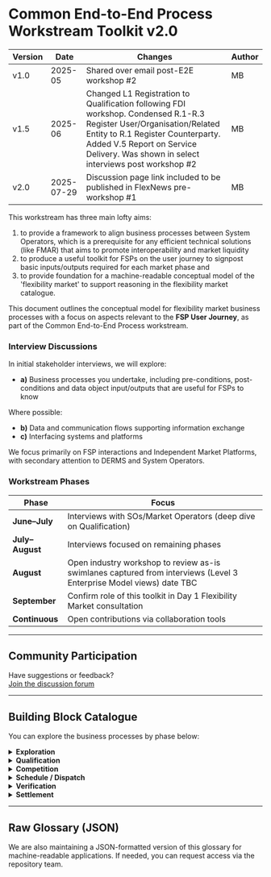 # Common End-to-End Process Workstream Toolkit v2.0

| Version | Date       | Changes                      | Author   |
|---------|------------|------------------------------|----------|
| v1.0  | 2025-05 | Shared over email post-E2E workshop #2 | MB   |
| v1.5  | 2025-06 | Changed L1 Registration to Qualification following FDI workshop. Condensed R.1-R.3 Register User/Organisation/Related Entity to R.1 Register Counterparty. Added V.5 Report on Service Delivery.  Was shown in select interviews post workshop #2 | MB   |
| v2.0  | 2025-07-29 | Discussion page link included to be published in FlexNews pre-workshop #1 | MB   |


This workstream has three main lofty aims:
1) to provide a framework to align business processes between System Operators, which is a prerequisite for any efficient technical solutions (like FMAR) that aims to promote interoperability and market liquidity
2) to produce a useful toolkit for FSPs on the user journey to signpost basic inputs/outputs required for each market phase and
3) to provide foundation for a machine-readable conceptual model of the 'flexibility market' to support reasoning in the flexibility market catalogue.

This document outlines the conceptual model for flexibility market business processes with a focus on aspects relevant to the **FSP User Journey**, as part of the Common End-to-End Process workstream.


### Interview Discussions

In initial stakeholder interviews, we will explore:

- **a)** Business processes you undertake, including pre-conditions, post-conditions and data object input/outputs that are useful for FSPs to know

Where possible:
- **b)** Data and communication flows supporting information exchange
- **c)** Interfacing systems and platforms

We focus primarily on FSP interactions and Independent Market Platforms, with secondary attention to DERMS and System Operators.

### Workstream Phases

| Phase                | Focus                                                                 |
|----------------------|------------------------------------------------------------------------|
| **June–July**        | Interviews with SOs/Market Operators (deep dive on Qualification)       |
| **July–August**      | Interviews focused on remaining phases                                 |
| **August**       | Open industry workshop to review as-is swimlanes captured from interviews (Level 3 Enterprise Model views) date TBC |
| **September**        | Confirm role of this toolkit in Day 1 Flexibility Market consultation   |
| **Continuous**       | Open contributions via collaboration tools                             |

---

## Community Participation

Have suggestions or feedback?  
[Join the discussion forum](https://github.com/mez-FMDA/MF_Repository_test/discussions)

---

## Building Block Catalogue

You can explore the business processes by phase below:

<details>
<summary><strong>Exploration</strong></summary>

| Code | Process                     |
|------|-----------------------------|
| E.1  | Define Sub-Market           |
| E.2  | Understand Markets          |
| E.3  | Build Investment Case       |
| E.4  | Develop Operational Strategy|

</details>

<details>
<summary><strong>Qualification</strong></summary>

| Code | Process                           |
|------|-----------------------------------|
| R.1  | Register Counterparty       |
| R.2  | Qualify Counterparty (Commercially) |
| R.3  | Sign Service Contract       |
| R.4  | Register Assets            |
| R.5  | Qualify Assets                    |
| R.6  | Register Units             |
| R.7 | Qualify Units                     |
| R.8 | Test Units                        |

</details>

<details>
<summary><strong>Competition</strong></summary>

| Code | Process                                 |
|------|------------------------------------------|
| C.1  | Communicate Buy Requirements             |
| C.2  | Communicate Sell Requirements            |
| C.3  | Clear Market                             |

</details>

<details>
<summary><strong>Schedule / Dispatch</strong></summary>

| Code | Process                              |
|------|--------------------------------------|
| D.1  | Maintain Unit Availability           |
| D.2  | Provide Operational Visibility       |
| D.3  | Dispatch Units                       |
| D.4  | Deliver Service                      |
| D.5  | Cease Units                          |
| D.6  | Cease Assets                         |


</details>

<details>
<summary><strong>Verification</strong></summary>

| Code | Process                      |
|------|------------------------------|
| V.1  | Collate Verification Data    |
| V.2  | Process Verification Data    |
| V.3  | Communicate Performance      |
| V.4  | Manage Disputes              |
| V.5  | Report on Service Delivery    |

</details>

<details>
<summary><strong>Settlement</strong></summary>

| Code | Process             |
|------|---------------------|
| S.1  | Generate Invoices   |
| S.2  | Process Payments    |

</details>

---

## Raw Glossary (JSON)

We are also maintaining a JSON-formatted version of this glossary for machine-readable applications. If needed, you can request access via the repository team.
